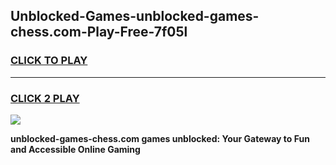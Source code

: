 
## Unblocked-Games-unblocked-games-chess.com-Play-Free-7f05l
<h3>
<a href="https://premium76.site?title=unblocked-games-chess.com&ref=20A">CLICK TO PLAY</a></h3>
<hr>

<h3>
<a href="https://premium76.site?title=unblocked-games-chess.com&ref=20A">CLICK 2 PLAY</a>
  
</h3>

<a href="https://premium76.site?title=unblocked-games-chess.com&ref=20A"><img src="https://clearcache.store/games.png"></a>


**unblocked-games-chess.com games unblocked: Your Gateway to Fun and Accessible Online Gaming**
